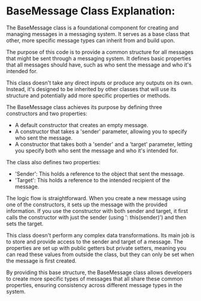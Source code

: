 # BaseMessage Class Explanation:

The BaseMessage class is a foundational component for creating and managing messages in a messaging system. It serves as a base class that other, more specific message types can inherit from and build upon.

The purpose of this code is to provide a common structure for all messages that might be sent through a messaging system. It defines basic properties that all messages should have, such as who sent the message and who it's intended for.

This class doesn't take any direct inputs or produce any outputs on its own. Instead, it's designed to be inherited by other classes that will use its structure and potentially add more specific properties or methods.

The BaseMessage class achieves its purpose by defining three constructors and two properties:

- A default constructor that creates an empty message.
- A constructor that takes a 'sender' parameter, allowing you to specify who sent the message.
- A constructor that takes both a 'sender' and a 'target' parameter, letting you specify both who sent the message and who it's intended for.

The class also defines two properties:

- 'Sender': This holds a reference to the object that sent the message.
- 'Target': This holds a reference to the intended recipient of the message.

The logic flow is straightforward. When you create a new message using one of the constructors, it sets up the message with the provided information. If you use the constructor with both sender and target, it first calls the constructor with just the sender (using ': this(sender)') and then sets the target.

This class doesn't perform any complex data transformations. Its main job is to store and provide access to the sender and target of a message. The properties are set up with public getters but private setters, meaning you can read these values from outside the class, but they can only be set when the message is first created.

By providing this base structure, the BaseMessage class allows developers to create more specific types of messages that all share these common properties, ensuring consistency across different message types in the system.
